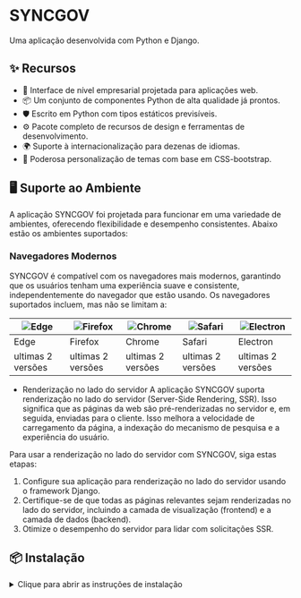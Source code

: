 # SYNCGOV

Uma aplicação desenvolvida com Python e Django.

## ✨ Recursos

- 🌈 Interface de nível empresarial projetada para aplicações web.
- 📦 Um conjunto de componentes Python de alta qualidade já prontos.
- 🛡 Escrito em Python com tipos estáticos previsíveis.
- ⚙️ Pacote completo de recursos de design e ferramentas de desenvolvimento.
- 🌍 Suporte à internacionalização para dezenas de idiomas.
- 🎨 Poderosa personalização de temas com base em CSS-bootstrap.

## 🖥 Suporte ao Ambiente
A aplicação SYNCGOV foi projetada para funcionar em uma variedade de ambientes, oferecendo flexibilidade e desempenho consistentes. Abaixo estão os ambientes suportados:

### Navegadores Modernos

SYNCGOV é compatível com os navegadores mais modernos, garantindo que os usuários tenham uma experiência suave e consistente, independentemente do navegador que estão usando. Os navegadores suportados incluem, mas não se limitam a:

| ![Edge](https://img.shields.io/badge/Edge-0078D7?style=for-the-badge&logo=Microsoft-edge&logoColor=white) | ![Firefox](https://img.shields.io/badge/Firefox-FF7139?style=for-the-badge&logo=Firefox-Browser&logoColor=white) | ![Chrome](https://img.shields.io/badge/Chrome-4285F4?style=for-the-badge&logo=Google-Chrome&logoColor=white) | ![Safari](https://img.shields.io/badge/Safari-FF7139?style=for-the-badge&logo=Safari&logoColor=white) | ![Electron](https://img.shields.io/badge/Electron-47848F?style=for-the-badge&logo=Electron&logoColor=white) |
| --- | --- | --- | --- | --- |
| Edge | Firefox | Chrome | Safari | Electron |
| ultimas  2 versões |  ultimas  2 versões |  ultimas  2 versões  |  ultimas  2 versões  |  ultimas  2 versões  |


- Renderização no lado do servidor
A aplicação SYNCGOV suporta renderização no lado do servidor (Server-Side Rendering, SSR). Isso significa que as páginas da web são pré-renderizadas no servidor e, em seguida, enviadas para o cliente. Isso melhora a velocidade de carregamento da página, a indexação do mecanismo de pesquisa e a experiência do usuário.

Para usar a renderização no lado do servidor com SYNCGOV, siga estas etapas:

1. Configure sua aplicação para renderização no lado do servidor usando o framework Django.
2. Certifique-se de que todas as páginas relevantes sejam renderizadas no lado do servidor, incluindo a camada de visualização (frontend) e a camada de dados (backend).
3. Otimize o desempenho do servidor para lidar com solicitações SSR.

## 📦 Instalação
<details>
<summary>Clique para abrir as instruções de instalação</summary>

```bash
# 1. Clone o Repositório
git clone https://seu-repositorio.git
cd seu-repositorio

# 2. Configuração do Ambiente Virtual
python -m venv ./env-api

# 3. Ative o Ambiente Virtual
# No Windows:
.\env-api\Scripts\activate
# No macOS e Linux:
source env-api/bin/activate

# 4. Instalação de Dependências
pip install -r requirements.txt

# 5. Configuração do Banco de Dados (MySQL)
# Certifique-se de que o servidor MySQL esteja em execução.
# Crie um banco de dados e configure as credenciais no arquivo settings.py do Django.

# 6. Migrações e Aplicação
python manage.py makemigrations
python manage.py migrate

# 7. Criar Superusuário
python manage.py createsuperuser

# 8. Executar o Servidor
python manage.py runserver 8080

# A aplicação SYNCGOV estará disponível em http://localhost:8080/

# 9. Estrutura do Projeto (Opcional)
tree /F > estrutura_do_projeto.txt




